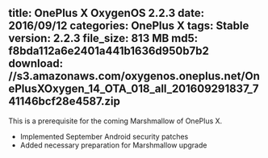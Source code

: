 title: OnePlus X OxygenOS 2.2.3
date: 2016/09/12
categories: OnePlus X
tags: Stable
version: 2.2.3
file_size: 813 MB
md5: f8bda112a6e2401a441b1636d950b7b2
download: //s3.amazonaws.com/oxygenos.oneplus.net/OnePlusXOxygen_14_OTA_018_all_201609291837_741146bcf28e4587.zip
---
This is a prerequisite for the coming Marshmallow of OnePlus X.

* Implemented September Android security patches
* Added necessary preparation for Marshmallow upgrade
